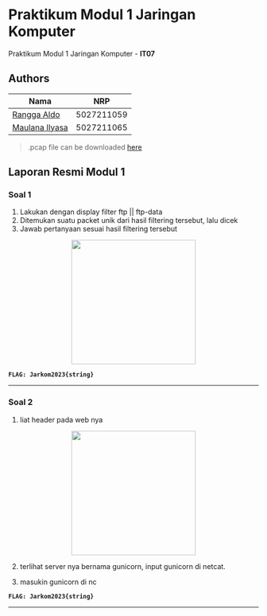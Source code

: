# Praktikum Modul 1 Jaringan Komputer

Praktikum Modul 1 Jaringan Komputer - **IT07**

## Authors

| Nama                                                | NRP        |
| --------------------------------------------------- | ---------- |
| [Rangga Aldo](https://www.github.com/ranggaaldosas) | 5027211059 |
| [Maulana Ilyasa](https://www.github.com/xxx)        | 5027211065 |

> .pcap file can be downloaded [here](https://drive.google.com/drive/folders/1Jm2cuNbowi4W20roqYETuWLNqjSAEgQx)

## Laporan Resmi Modul 1

### Soal 1

1. Lakukan dengan display filter ftp || ftp-data
2. Ditemukan suatu packet unik dari hasil filtering tersebut, lalu dicek
3. Jawab pertanyaan sesuai hasil filtering tersebut

<p align="center">
    <img src="https://i.ibb.co/hZBs225/IMG-4129.jpg" width=250 length=250>

**`FLAG: Jarkom2023{string}`**

---

### Soal 2

1. liat header pada web nya
<p align="center">
    <img src="https://i.ibb.co/hZBs225/IMG-4129.jpg" width=250 length=250>

2. terlihat server nya bernama gunicorn, input gunicorn di netcat.

3. masukin gunicorn di nc

**`FLAG: Jarkom2023{string}`**

---
